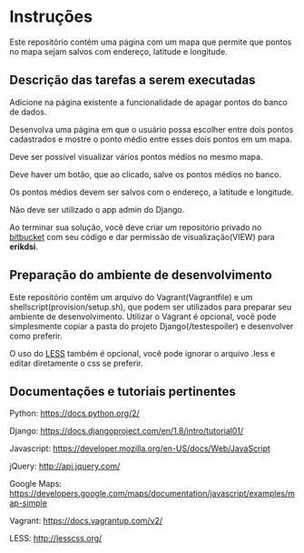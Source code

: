 # Instruções

Este repositório contém uma página com um mapa que permite que pontos no mapa sejam salvos com endereço, latitude e longitude.

## Descrição das tarefas a serem executadas

Adicione na página existente a funcionalidade de apagar pontos do banco de dados.

Desenvolva uma página em que o usuário possa escolher entre dois pontos cadastrados e mostre o ponto médio entre esses dois pontos em um mapa.

Deve ser possível visualizar vários pontos médios no mesmo mapa.

Deve haver um botão, que ao clicado, salve os pontos médios no banco.

Os pontos médios devem ser salvos com o endereço, a latitude e longitude.

Não deve ser utilizado o app admin do Django.

Ao terminar sua solução, você deve criar um repositório privado no [bitbucket](https://bitbucket.org/) com seu código e dar permissão de visualização(VIEW) para **erikdsi**.

## Preparação do ambiente de desenvolvimento

Este repositório contêm um arquivo do Vagrant(Vagrantfile) e um shellscript(provision/setup.sh), que podem ser utilizados para preparar seu ambiente de desenvolvimento. Utilizar o Vagrant é opcional, você pode simplesmente copiar a pasta do projeto Django(/testespoiler) e desenvolver como preferir.

O uso do [LESS](http://lesscss.org/) também é opcional, você pode ignorar o arquivo .less e editar diretamente o css se preferir.

## Documentações e tutoriais pertinentes

Python: https://docs.python.org/2/

Django: https://docs.djangoproject.com/en/1.8/intro/tutorial01/

Javascript: https://developer.mozilla.org/en-US/docs/Web/JavaScript

jQuery: http://api.jquery.com/

Google Maps: https://developers.google.com/maps/documentation/javascript/examples/map-simple

Vagrant: https://docs.vagrantup.com/v2/

LESS: http://lesscss.org/